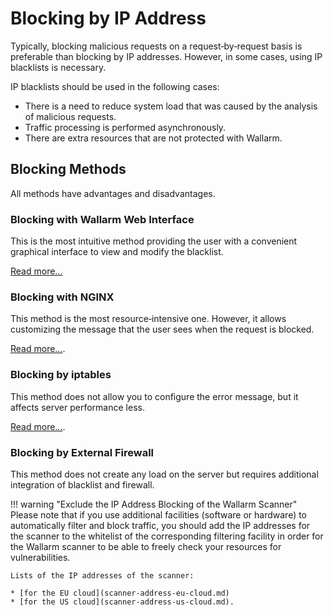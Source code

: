 # Blocking by IP Address

Typically, blocking malicious requests on a request‑by‑request basis is preferable than blocking by IP addresses. However, in some cases, using IP blacklists is necessary.

IP blacklists should be used in the following cases:

* There is a need to reduce system load that was caused by the analysis of malicious requests.
* Traffic processing is performed asynchronously.
* There are extra resources that are not protected with Wallarm.

## Blocking Methods

All methods have advantages and disadvantages.

### Blocking with Wallarm Web Interface

This is the most intuitive method providing the user with a convenient graphical interface to view and modify the blacklist.

[Read more...](../user-guides/blacklist.md)

### Blocking with NGINX

This method is the most resource‑intensive one. However, it allows customizing the message that the user sees when the request is blocked.

[Read more...](configure-ip-blocking-nginx-en.md).

### Blocking by iptables

This method does not allow you to configure the error message, but it affects server performance less.

[Read more...](configure-ip-blocking-iptables-en.md).

### Blocking by External Firewall

This method does not create any load on the server but requires additional integration of blacklist and firewall. 

!!! warning "Exclude the IP Address Blocking of the Wallarm Scanner"
    Please note that if you use additional facilities (software or hardware) to automatically filter and block traffic, you should add the IP addresses for the scanner to the whitelist of the corresponding filtering facility in order for the Wallarm scanner to be able to freely check your resources for vulnerabilities.
    
    Lists of the IP addresses of the scanner:
    
    * [for the EU cloud](scanner-address-eu-cloud.md)
    * [for the US cloud](scanner-address-us-cloud.md).